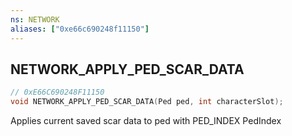```yaml
---
ns: NETWORK
aliases: ["0xe66c690248f11150"]
---
```

## NETWORK_APPLY_PED_SCAR_DATA

```c
// 0xE66C690248F11150
void NETWORK_APPLY_PED_SCAR_DATA(Ped ped, int characterSlot);
```

Applies current saved scar data to ped with PED_INDEX PedIndex

